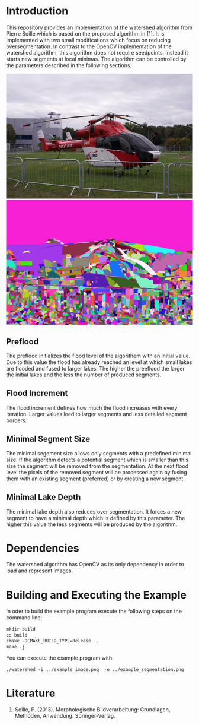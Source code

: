 # Introduction

This repository provides an implementation of the watershed algorithm from Pierre Soille which is based on the proposed algorithm in [1].
It is implemented with two small modifications which focus on reducing oversegmentation.
In contrast to the OpenCV implementation of the watershed algorithm, this algorithm does not require seedpoints.
Instead it starts new segments at local minimas.
The algorithm can be controlled by the parameters described in the following sections.

![Input Image](example_image.png)
![Segmented Image](example_segmentation.png)


## Preflood

The preflood initializes the flood level of the algorithem with an initial value.
Due to this value the flood has already reached an level at which small lakes are flooded and fused to larger lakes.
The higher the preeflood the larger the initial lakes and the less the number of produced segments.


## Flood Increment

The flood increment defines how much the flood increases with every iteration.
Larger values leed to larger segments and less detailed segment borders.


## Minimal Segment Size
The minimal segement size allows only segments with a predefined minimal size.
If the algorithm detects a potential segment which is smaller than this size the segment will be removed from the segmentation.
At the next flood level the pixels of the removed segment will be processed again by fusing them with an existing segment (preferred) or by creating a new segment.


## Minimal Lake Depth

The minimal lake depth also reduces over segmentation.
It forces a new segment to have a minimal depth which is defined by this parameter.
The higher this value the less segments will be produced by the algorithm.


# Dependencies

The watershed algorithm has OpenCV as its only dependency in order to load and represent images.


# Building and Executing the Example

In oder to build the example program execute the following steps on the command line:
```
mkdir build
cd build
cmake -DCMAKE_BUILD_TYPE=Release ..
make -j
```

You can execute the example program with:
```
./watershed -i ../example_image.png  -o ../example_segmentation.png 
```

# Literature

1. Soille, P. (2013). Morphologische Bildverarbeitung: Grundlagen, Methoden, Anwendung. Springer-Verlag.
